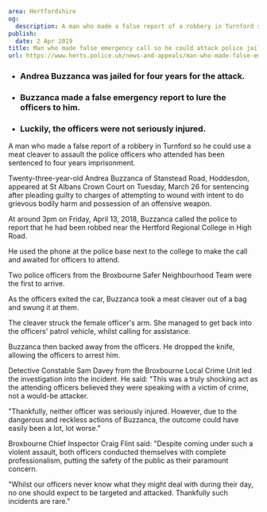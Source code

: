 ```yaml
area: Hertfordshire
og:
  description: A man who made a false report of a robbery in Turnford so he could use a meat cleaver to assault the police officers who attended has been sentenced to four years imprisonment.
publish:
  date: 2 Apr 2019
title: Man who made false emergency call so he could attack police jailed
url: https://www.herts.police.uk/news-and-appeals/man-who-made-false-emergency-call-so-he-could-attack-police-jailed-0002k
```

* ### Andrea Buzzanca was jailed for four years for the attack.

 * ### Buzzanca made a false emergency report to lure the officers to him.

 * ### Luckily, the officers were not seriously injured.

A man who made a false report of a robbery in Turnford so he could use a meat cleaver to assault the police officers who attended has been sentenced to four years imprisonment.

Twenty-three-year-old Andrea Buzzanca of Stanstead Road, Hoddesdon, appeared at St Albans Crown Court on Tuesday, March 26 for sentencing after pleading guilty to charges of attempting to wound with intent to do grievous bodily harm and possession of an offensive weapon.

At around 3pm on Friday, April 13, 2018, Buzzanca called the police to report that he had been robbed near the Hertford Regional College in High Road.

He used the phone at the police base next to the college to make the call and awaited for officers to attend.

Two police officers from the Broxbourne Safer Neighbourhood Team were the first to arrive.

As the officers exited the car, Buzzanca took a meat cleaver out of a bag and swung it at them.

The cleaver struck the female officer's arm. She managed to get back into the officers' patrol vehicle, whilst calling for assistance.

Buzzanca then backed away from the officers. He dropped the knife, allowing the officers to arrest him.

Detective Constable Sam Davey from the Broxbourne Local Crime Unit led the investigation into the incident. He said: "This was a truly shocking act as the attending officers believed they were speaking with a victim of crime, not a would-be attacker.

"Thankfully, neither officer was seriously injured. However, due to the dangerous and reckless actions of Buzzanca, the outcome could have easily been a lot, lot worse."

Broxbourne Chief Inspector Craig Flint said: "Despite coming under such a violent assault, both officers conducted themselves with complete professionalism, putting the safety of the public as their paramount concern.

"Whilst our officers never know what they might deal with during their day, no one should expect to be targeted and attacked. Thankfully such incidents are rare."
